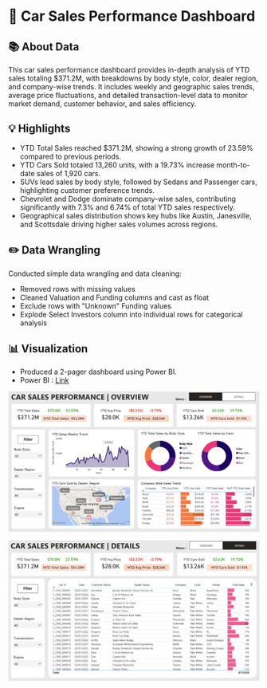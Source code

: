 # 🚗 Car Sales Performance Dashboard

## 📚 About Data
This car sales performance dashboard provides in-depth analysis of YTD sales totaling $371.2M, with breakdowns by body style, color, dealer region, and company-wise trends. It includes weekly and geographic sales trends, average price fluctuations, and detailed transaction-level data to monitor market demand, customer behavior, and sales efficiency.

## 💡 Highlights

- YTD Total Sales reached $371.2M, showing a strong growth of 23.59% compared to previous periods.
- YTD Cars Sold totaled 13,260 units, with a 19.73% increase month-to-date sales of 1,920 cars.
- SUVs lead sales by body style, followed by Sedans and Passenger cars, highlighting customer preference trends.
- Chevrolet and Dodge dominate company-wise sales, contributing significantly with 7.3% and 6.74% of total YTD sales respectively.
- Geographical sales distribution shows key hubs like Austin, Janesville, and Scottsdale driving higher sales volumes across regions.

## ✏️ Data Wrangling
Conducted simple data wrangling and data cleaning:

- Removed rows with missing values
- Cleaned Valuation and Funding columns and cast as float
- Exclude rows with "Unknown" Funding values
- Explode Select Investors column into individual rows for categorical analysis

## 📊 Visualization
- Produced a 2-pager dashboard using Power BI.
- Power BI : [Link](https://app.powerbi.com/view?r=eyJrIjoiZDZiODE5Y2QtMjdiZC00YTJmLWI3MTEtOGVlOThhOTRiNjViIiwidCI6ImFjZWQ1ODNlLTRhM2ItNDJkZS05ZTQ0LTRlNWFmYTk5Yjk4YSIsImMiOjEwfQ%3D%3D)

![Car Sales Performance](./Car-Sales-Performance.jpg)

![Car Sales Performance2](./Car-Sales-Performance2.jpg)
